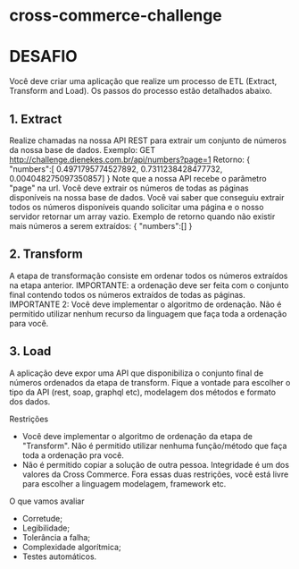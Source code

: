 # cross-commerce-challenge

# DESAFIO

Você deve criar uma aplicação que realize um processo de ETL (Extract, Transform and Load). Os
passos do processo estão detalhados abaixo.

## 1. Extract
Realize chamadas na nossa API REST para extrair um conjunto de números da nossa base de
dados.
Exemplo:
GET http://challenge.dienekes.com.br/api/numbers?page=1
Retorno:
{ "numbers":[ 0.4971795774527892, 0.7311238428477732, 0.004048275097350857] }
Note que a nossa API recebe o parâmetro "page" na url. Você deve extrair os números de todas
as páginas disponíveis na nossa base de dados. Você vai saber que conseguiu extrair todos os
números disponíveis quando solicitar uma página e o nosso servidor retornar um array vazio.
Exemplo de retorno quando não existir mais números a serem extraídos:
{ "numbers":[] }

## 2. Transform
A etapa de transformação consiste em ordenar todos os números extraídos na etapa anterior.
IMPORTANTE: a ordenação deve ser feita com o conjunto final contendo todos os números
extraídos de todas as páginas.
IMPORTANTE 2: Você deve implementar o algoritmo de ordenação. Não é permitido utilizar
nenhum recurso da linguagem que faça toda a ordenação para você.

## 3. Load

A aplicação deve expor uma API que disponibiliza o conjunto final de números ordenados da
etapa de transform. Fique a vontade para escolher o tipo da API (rest, soap, graphql etc),
modelagem dos métodos e formato dos dados.

Restrições

* Você deve implementar o algoritmo de ordenação da etapa de "Transform". Não é permitido utilizar nenhuma função/método que faça toda a ordenação pra você.
* Não é permitido copiar a solução de outra pessoa. Integridade é um dos valores da Cross Commerce. Fora essas duas restrições, você está livre para escolher a linguagem modelagem, framework etc.

O que vamos avaliar
* Corretude;
* Legibilidade;
* Tolerância a falha;
* Complexidade algorítmica;
* Testes automáticos.